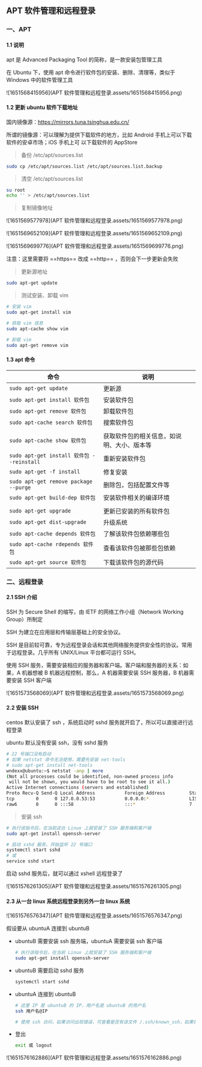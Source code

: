 ## APT 软件管理和远程登录

### 一、APT

#### 1.1 说明

apt 是 Advanced Packaging Tool 的简称，是一款安装包管理工具

在 Ubuntu 下，使用 apt 命令进行软件包的安装、删除、清理等，类似于 Windows 中的软件管理工具

![1651568415956](APT 软件管理和远程登录.assets/1651568415956.png)

#### 1.2 更新 ubuntu 软件下载地址

国内镜像源：https://mirrors.tuna.tsinghua.edu.cn/

所谓的镜像源：可以理解为提供下载软件的地方，比如 Android 手机上可以下载软件的安卓市场；iOS 手机上可
以下载软件的 AppStore

> 备份 /etc/apt/sources.list

```bash
sudo cp /etc/apt/sources.list /etc/apt/sources.list.backup
```



> 清空 /etc/apt/sources.list

```bash
su root
echo '' > /etc/apt/sources.list
```



> 复制镜像地址

![1651569577978](APT 软件管理和远程登录.assets/1651569577978.png)



![1651569652109](APT 软件管理和远程登录.assets/1651569652109.png)

![1651569699776](APT 软件管理和远程登录.assets/1651569699776.png)

注意：这里需要将 ==https== 改成 ==http== ，否则会下一步更新会失败



> 更新源地址

```bash
sudo apt-get update
```



> 测试安装、卸载 vim

```bash
# 安装 vim
sudo apt-get install vim

# 获取 vim 信息
sudo apt-cache show vim

# 卸载 vim
sudo apt-get remove vim
```



#### 1.3 apt 命令

| 命令                                      | 说明                                       |
| ----------------------------------------- | ------------------------------------------ |
| `sudo apt-get update`                     | 更新源                                     |
| `sudo apt-get install 软件包`             | 安装软件包                                 |
| `sudo apt-get remove 软件包`              | 卸载软件包                                 |
| `sudo apt-cache search 软件包`            | 搜索软件包                                 |
|                                           |                                            |
| `sudo apt-cache show 软件包`              | 获取软件包的相关信息，如说明、大小、版本等 |
| `sudo apt-get install 软件包 --reinstall` | 重新安装软件包                             |
| `sudo apt-get -f install`                 | 修复安装                                   |
| `sudo apt-get remove package --purge`     | 删除包，包括配置文件等                     |
| `sudo apt-get build-dep 软件包`           | 安装软件相关的编译环境                     |
|                                           |                                            |
| `sudo apt-get upgrade`                    | 更新已安装的所有软件包                     |
| `sudo apt-get dist-upgrade`               | 升级系统                                   |
| `sudo apt-cache depends 软件包`           | 了解该软件包依赖哪些包                     |
| `sudo apt-cache rdepends 软件包`          | 查看该软件包被那些包依赖                   |
| `sudo apt-get source 软件包`              | 下载该软件包的源代码                       |



### 二、远程登录

#### 2.1 SSH 介绍

SSH 为 Secure Shell 的缩写，由 IETF 的网络工作小组（Network Working Group）所制定

SSH 为建立在应用层和传输层基础上的安全协议。

SSH 是目前较可靠，专为远程登录会话和其他网络服务提供安全性的协议。常用于远程登录。几乎所有 UNIX/Linux 平台都可运行 SSH。

使用 SSH 服务，需要安装相应的服务器和客户端。客户端和服务器的关系：如果，A 机器想被 B 机器远程控制，那么，A 机器需要安装 SSH 服务器，B 机器需要安装 SSH 客户端

![1651573568069](APT 软件管理和远程登录.assets/1651573568069.png)

#### 2.2 安装 SSH 

centos 默认安装了 ssh ，系统启动时 sshd 服务就开启了，所以可以直接进行远程登录

ubuntu  默认没有安装 ssh，没有 sshd 服务

```bash
# 22 号端口没有启动
# 如果 netstat 命令无法使用，需要先安装 net-tools
# sudo apt-get install net-tools
wndexx@ubuntu:~$ netstat -anp | more
(Not all processes could be identified, non-owned process info
 will not be shown, you would have to be root to see it all.)
Active Internet connections (servers and established)
Proto Recv-Q Send-Q Local Address           Foreign Address         State       PID/Program name    
tcp        0      0 127.0.0.53:53           0.0.0.0:*               LISTEN      -      tcp        0      0 127.0.0.1:631           0.0.0.0:*               LISTEN      -     tcp6       0      0 ::1:631                 :::*                    LISTEN      -     
raw6       0      0 :::58                   :::*                    7           -      ...
```



> 安装 ssh

```bash
# 执行该指令后，在当前这台 Linux 上就安装了 SSH 服务端和客户端
sudo apt-get install openssh-server

# 启动 sshd 服务，开始监听 22 号端口
systemctl start sshd
# 或
service sshd start
```



启动 sshd 服务后，就可以通过 xshell 远程登录了

![1651576261305](APT 软件管理和远程登录.assets/1651576261305.png)



#### 2.3 从一台 linux 系统远程登录到另外一台 linux 系统

![1651576576347](APT 软件管理和远程登录.assets/1651576576347.png)

假设要从 ubuntuA 连接到 ubuntuB

- ubuntuB 需要安装 ssh 服务端，ubuntuA 需要安装 ssh 客户端

  ```bash
  # 执行该指令后，在当前 Linux 上就安装了 SSH 服务端和客户端
  sudo apt-get install openssh-server
  ```

  

- ubuntuB 需要启动 sshd 服务

  ```bash
  systemctl start sshd
  ```

  

- ubuntuA 连接到 ubuntuB

  ```bash
  # 这里 IP 是 ubuntuB 的 IP，用户名是 ubuntuB 的用户名
  ssh 用户名@IP
  
  # 使用 ssh 访问，如果访问出现错误，可查看是否有该文件 /.ssh/known_ssh，如果存在，删除即可
  ```

  

- 登出

  ```bash
  exit 或 logout
  ```

  

![1651576162886](APT 软件管理和远程登录.assets/1651576162886.png)





